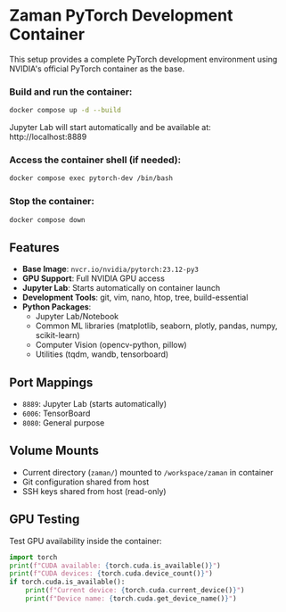 # Zaman PyTorch Development Container

This setup provides a complete PyTorch development environment using NVIDIA's official PyTorch container as the base.

### Build and run the container:
```bash
docker compose up -d --build
```

Jupyter Lab will start automatically and be available at: http://localhost:8889

### Access the container shell (if needed):
```bash
docker compose exec pytorch-dev /bin/bash
```

### Stop the container:
```bash
docker compose down
```

## Features

- **Base Image**: `nvcr.io/nvidia/pytorch:23.12-py3`
- **GPU Support**: Full NVIDIA GPU access
- **Jupyter Lab**: Starts automatically on container launch
- **Development Tools**: git, vim, nano, htop, tree, build-essential
- **Python Packages**: 
  - Jupyter Lab/Notebook
  - Common ML libraries (matplotlib, seaborn, plotly, pandas, numpy, scikit-learn)
  - Computer Vision (opencv-python, pillow)
  - Utilities (tqdm, wandb, tensorboard)

## Port Mappings

- `8889`: Jupyter Lab (starts automatically)
- `6006`: TensorBoard
- `8080`: General purpose

## Volume Mounts

- Current directory (`zaman/`) mounted to `/workspace/zaman` in container
- Git configuration shared from host
- SSH keys shared from host (read-only)

## GPU Testing

Test GPU availability inside the container:
```python
import torch
print(f"CUDA available: {torch.cuda.is_available()}")
print(f"CUDA devices: {torch.cuda.device_count()}")
if torch.cuda.is_available():
    print(f"Current device: {torch.cuda.current_device()}")
    print(f"Device name: {torch.cuda.get_device_name()}")
```
